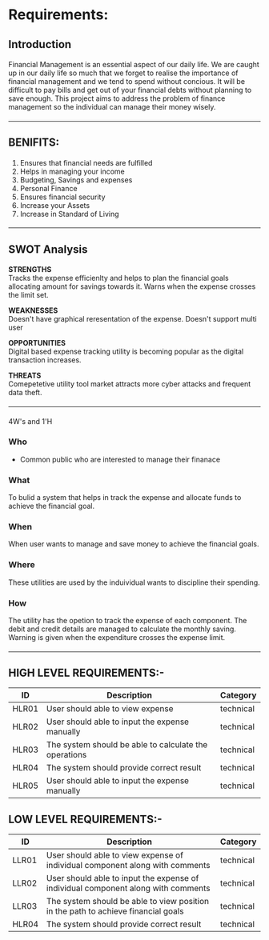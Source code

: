 # Requirements: #

## Introduction ## 
####
Financial Management is an essential aspect of our daily life. We are caught up in our daily life so much that we forget to realise the importance of financial management and
we tend to spend without concious. It will be difficult to pay bills and get out of your financial debts without planning to save enough. This project aims to address the problem
of finance management so the individual can manage their money wisely.
####

---------------------------------------------------------------------------------------------------------------------------------------------------------------------------------
## BENIFITS: ##  
#### 
1. Ensures that financial needs are fulfilled
2. Helps in managing your income
3. Budgeting, Savings and expenses 
4. Personal Finance 
5. Ensures financial security 
6. Increase your Assets
7. Increase in Standard of Living
####


---------------------------------------------------------------------------------------------------------------------------------------------------------------------------------
## SWOT Analysis ##
####
**STRENGTHS**   
Tracks the expense efficienlty and helps to plan the financial goals allocating amount for savings towards it. 
Warns when the expense crosses the limit set.

**WEAKNESSES**  
Doesn't have graphical reresentation of the expense. 
Doesn't support multi user

**OPPORTUNITIES**    
Digital based expense tracking utility is becoming popular as the digital transaction increases.

**THREATS**  
Comepetetive utility tool market attracts more cyber attacks and frequent data theft.
####


---------------------------------------------------------------------------------------------------------------------------------------------------------------------------------
####
4W's and 1'H

### Who ###
* Common public who are interested to manage their finanace
### What ###
To bulid a system that helps in track the expense and allocate funds to achieve the financial goal.
### When ###
When user wants to manage and save money to achieve the financial goals.
### Where ###
These utilities are used by the induividual wants to discipline their spending.
### How ###
The utility has the opetion to track the expense of each component. The debit and credit details are managed to calculate the monthly saving. Warning is given when the
expenditure crosses the expense limit. 
####

---------------------------------------------------------------------------------------------------------------------------------------------------------------------------------
## HIGH LEVEL REQUIREMENTS:-
| ID | Description | Category | 
| ----- | ----- | ------- | 
|HLR01|User should able to view expense |technical|  
|HLR02|User should able to input the expense manually|technical|
|HLR03|The system should be able to calculate the operations |technical|
|HLR04|The system should provide correct result|technical|   
|HLR05|User should able to input the expense manually|technical|

## LOW LEVEL REQUIREMENTS:-
| ID | Description | Category | 
| ----- | ----- | ------- |
|LLR01|User should able to view expense of individual component along with comments|technical|  
|LLR02|User should able to input the expense of individual component along with comments|technical|
|LLR03|The system should be able to view position in the path to achieve financial goals |technical|
|HLR04|The system should provide correct result|technical|   


